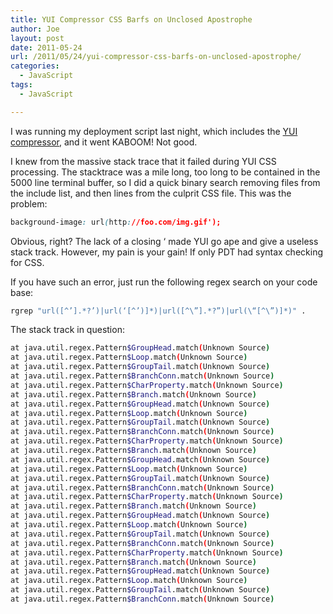 ```yaml
---
title: YUI Compressor CSS Barfs on Unclosed Apostrophe
author: Joe
layout: post
date: 2011-05-24
url: /2011/05/24/yui-compressor-css-barfs-on-unclosed-apostrophe/
categories:
  - JavaScript
tags:
  - JavaScript

---
```

I was running my deployment script last night, which includes the [YUI compressor][1], and it went KABOOM! Not good.

I knew from the massive stack trace that it failed during YUI CSS processing. The stacktrace was a mile long, too long to be contained in the 5000 line terminal buffer, so I did a quick binary search removing files from the include list, and then lines from the culprit CSS file. This was the problem:

```css
background-image: url(http://foo.com/img.gif');
```

Obvious, right? The lack of a closing &#8216; made YUI go ape and give a useless stack track. However, my pain is your gain! If only PDT had syntax checking for CSS.

If you have such an error, just run the following regex search on your code base:

```bash
rgrep "url([^’].*?’)|url(‘[^’)]*)|url([^\”].*?”)|url(\“[^\”)]*)" .
```

The stack track in question:

```bash
at java.util.regex.Pattern$GroupHead.match(Unknown Source)
at java.util.regex.Pattern$Loop.match(Unknown Source)
at java.util.regex.Pattern$GroupTail.match(Unknown Source)
at java.util.regex.Pattern$BranchConn.match(Unknown Source)
at java.util.regex.Pattern$CharProperty.match(Unknown Source)
at java.util.regex.Pattern$Branch.match(Unknown Source)
at java.util.regex.Pattern$GroupHead.match(Unknown Source)
at java.util.regex.Pattern$Loop.match(Unknown Source)
at java.util.regex.Pattern$GroupTail.match(Unknown Source)
at java.util.regex.Pattern$BranchConn.match(Unknown Source)
at java.util.regex.Pattern$CharProperty.match(Unknown Source)
at java.util.regex.Pattern$Branch.match(Unknown Source)
at java.util.regex.Pattern$GroupHead.match(Unknown Source)
at java.util.regex.Pattern$Loop.match(Unknown Source)
at java.util.regex.Pattern$GroupTail.match(Unknown Source)
at java.util.regex.Pattern$BranchConn.match(Unknown Source)
at java.util.regex.Pattern$CharProperty.match(Unknown Source)
at java.util.regex.Pattern$Branch.match(Unknown Source)
at java.util.regex.Pattern$GroupHead.match(Unknown Source)
at java.util.regex.Pattern$Loop.match(Unknown Source)
at java.util.regex.Pattern$GroupTail.match(Unknown Source)
at java.util.regex.Pattern$BranchConn.match(Unknown Source)
at java.util.regex.Pattern$CharProperty.match(Unknown Source)
at java.util.regex.Pattern$Branch.match(Unknown Source)
at java.util.regex.Pattern$GroupHead.match(Unknown Source)
at java.util.regex.Pattern$Loop.match(Unknown Source)
at java.util.regex.Pattern$GroupTail.match(Unknown Source)
at java.util.regex.Pattern$BranchConn.match(Unknown Source)
```

 [1]: https://yui.github.io/yuicompressor
